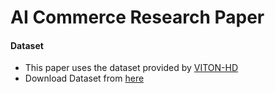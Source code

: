 # AI Commerce Research Paper

#### Dataset
- This paper uses the dataset provided by  [VITON-HD](https://paperswithcode.com/dataset/viton-hd)
- Download Dataset from [here](https://www.dropbox.com/s/10bfat0kg4si1bu/zalando-hd-resized.zip?e=1&dl=0)
